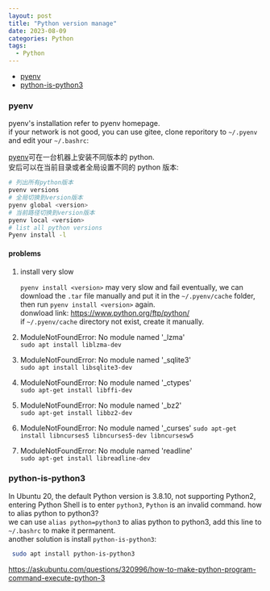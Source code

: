 ```yaml
---
layout: post
title: "Python version manage"
date: 2023-08-09
categories: Python
tags:
  - Python
---
```


- [pyenv](#pyenv)
- [python-is-python3](#python-is-python3)

### pyenv

pyenv's installation refer to pyenv homepage.  
if your network is not good, you can use gitee, clone reporitory to `~/.pyenv` and edit your `~/.bashrc`:

[pyenv](https://github.com/pyenv/pyenv)可在一台机器上安装不同版本的 python.  
安后可以在当前目录或者全局设置不同的 python 版本:

```bash
# 列出所有python版本
pvenv versions
# 全局切换到version版本
pyenv global <version>
# 当前路径切换到version版本
pyenv local <version>
# list all python versions
Pyenv install -l
```

#### problems

1. install very slow

   `pyenv install <version>` may very slow and fail eventually, we can download the `.tar` file manually and put it in the `~/.pyenv/cache` folder, then run `pyenv install <version>` again.  
   donwload link: <https://www.python.org/ftp/python/>  
   if `~/.pyenv/cache` directory not exist, create it manually.

2. ModuleNotFoundError: No module named '\_lzma'  
   `sudo apt install liblzma-dev`
3. ModuleNotFoundError: No module named '\_sqlite3'  
   `sudo apt install libsqlite3-dev`
4. ModuleNotFoundError: No module named '\_ctypes'  
   `sudo apt-get install libffi-dev`
5. ModuleNotFoundError: No module named '\_bz2'  
   `sudo apt-get install libbz2-dev`
6. ModuleNotFoundError: No module named '\_curses'
   `sudo apt-get install libncurses5 libncurses5-dev libncursesw5`
7. ModuleNotFoundError: No module named 'readline'  
   `sudo apt-get install libreadline-dev`

### python-is-python3

In Ubuntu 20, the default Python version is 3.8.10, not supporting Python2, entering Python Shell is to enter `python3`, `Python` is an invalid command. how to alias python to python3?  
we can use `alias python=python3` to alias python to python3, add this line to `~/.bashrc` to make it permanent.  
another solution is install `python-is-python3`:

```bash
 sudo apt install python-is-python3
```

<https://askubuntu.com/questions/320996/how-to-make-python-program-command-execute-python-3>
